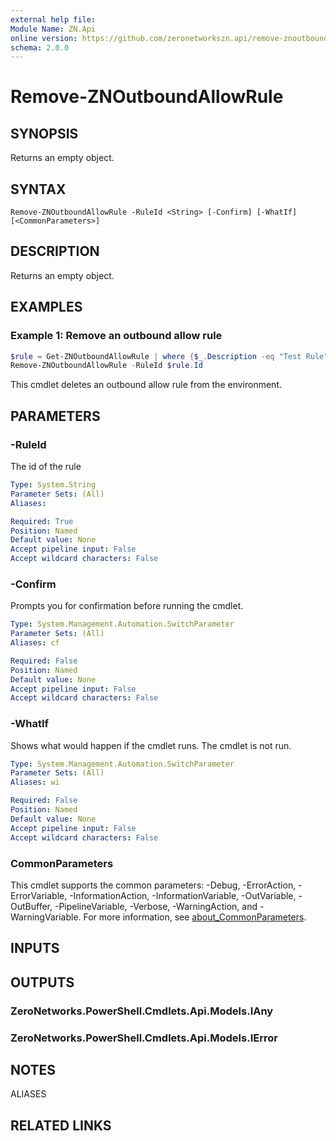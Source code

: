 ```yaml
---
external help file:
Module Name: ZN.Api
online version: https://github.com/zeronetworkszn.api/remove-znoutboundallowrule
schema: 2.0.0
---
```


# Remove-ZNOutboundAllowRule

## SYNOPSIS
Returns an empty object.

## SYNTAX

```
Remove-ZNOutboundAllowRule -RuleId <String> [-Confirm] [-WhatIf] [<CommonParameters>]
```

## DESCRIPTION
Returns an empty object.

## EXAMPLES

### Example 1: Remove an outbound allow rule
```powershell
$rule = Get-ZNOutboundAllowRule | where {$_.Description -eq "Test Rule"}
Remove-ZNOutboundAllowRule -RuleId $rule.Id
```

This cmdlet deletes an outbound allow rule from the environment.

## PARAMETERS

### -RuleId
The id of the rule

```yaml
Type: System.String
Parameter Sets: (All)
Aliases:

Required: True
Position: Named
Default value: None
Accept pipeline input: False
Accept wildcard characters: False
```

### -Confirm
Prompts you for confirmation before running the cmdlet.

```yaml
Type: System.Management.Automation.SwitchParameter
Parameter Sets: (All)
Aliases: cf

Required: False
Position: Named
Default value: None
Accept pipeline input: False
Accept wildcard characters: False
```

### -WhatIf
Shows what would happen if the cmdlet runs.
The cmdlet is not run.

```yaml
Type: System.Management.Automation.SwitchParameter
Parameter Sets: (All)
Aliases: wi

Required: False
Position: Named
Default value: None
Accept pipeline input: False
Accept wildcard characters: False
```

### CommonParameters
This cmdlet supports the common parameters: -Debug, -ErrorAction, -ErrorVariable, -InformationAction, -InformationVariable, -OutVariable, -OutBuffer, -PipelineVariable, -Verbose, -WarningAction, and -WarningVariable. For more information, see [about_CommonParameters](http://go.microsoft.com/fwlink/?LinkID=113216).

## INPUTS

## OUTPUTS

### ZeroNetworks.PowerShell.Cmdlets.Api.Models.IAny

### ZeroNetworks.PowerShell.Cmdlets.Api.Models.IError

## NOTES

ALIASES

## RELATED LINKS

